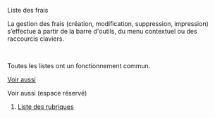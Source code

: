 







Liste des frais



La gestion des frais (création, modification, suppression, impression) 
 s’effectue à partir de la barre d'outils, du menu contextuel ou des raccourcis 
 claviers.


 


Toutes les listes ont un fonctionnement commun.


[Voir aussi](javascript:RelatedTopic0.Click())


Voir aussi (espace réservé)
 

1. [Liste des rubriques](#)



